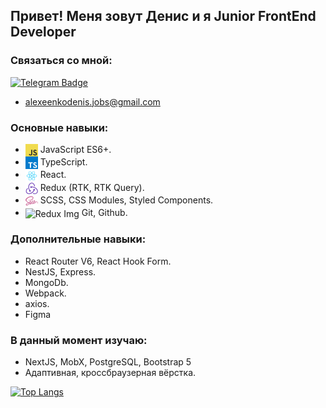 ## Привет! Меня зовут Денис и я Junior FrontEnd Developer

### Связаться со мной:

<div id="badges">
  <a href="https://t.me/MiracleHorizon">
    <img src="https://img.shields.io/badge/Telegram-blue?style=for-the-badge&logo=telegram&logoColor=white" alt="Telegram Badge"/>
  </a>
</div>

-   alexeenkodenis.jobs@gmail.com

### Основные навыки:

-   <img align="center" width="20px"  src="https://raw.githubusercontent.com/github/explore/80688e429a7d4ef2fca1e82350fe8e3517d3494d/topics/javascript/javascript.png" alt="JavaScript Img" /> JavaScript ES6+.
-   <img align="center" width="20px" src="https://raw.githubusercontent.com/github/explore/80688e429a7d4ef2fca1e82350fe8e3517d3494d/topics/typescript/typescript.png" alt="TypeScript Img" /> TypeScript.
-   <img align="center" width="20px" src="https://raw.githubusercontent.com/github/explore/80688e429a7d4ef2fca1e82350fe8e3517d3494d/topics/react/react.png" alt="React Img" /> React.
-   <img align="center" width="20px" src="https://raw.githubusercontent.com/github/explore/80688e429a7d4ef2fca1e82350fe8e3517d3494d/topics/redux/redux.png" alt="Redux Img" /> Redux (RTK, RTK Query).
-   <img align="center" width="20px" src="https://raw.githubusercontent.com/github/explore/80688e429a7d4ef2fca1e82350fe8e3517d3494d/topics/sass/sass.png" alt="Redux Img" /> SCSS, CSS Modules, Styled Components.
-   <img align="center" width="20px" src="https://github.githubassets.com/images/modules/logos_page/GitHub-Mark.png" alt="Redux Img" /> Git, Github.

### Дополнительные навыки:

-   React Router V6, React Hook Form.
-   NestJS, Express.
-   MongoDb.
-   Webpack.
-   axios.
-   Figma

### В данный момент изучаю:

-   NextJS, MobX, PostgreSQL, Bootstrap 5
-   Адаптивная, кроссбраузерная вёрстка.

[![Top Langs](https://github-readme-stats.vercel.app/api/top-langs/?username=MiracleHorizon&layout=compact)](https://github.com/MiracleHorizon/github-readme-stats)
